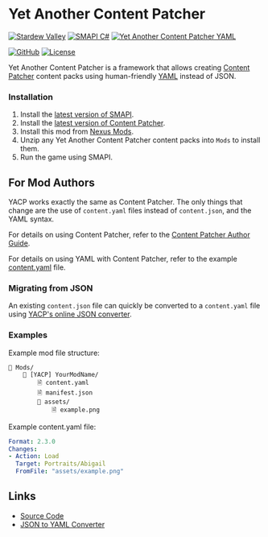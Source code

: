 ﻿# Yet Another Content Patcher

[![Stardew Valley](https://custom-icon-badges.demolab.com/badge/Stardew_Valley-FFD58E.svg?logo=stardewvalley)](https://stardewvalleywiki.com/Stardew_Valley)
[![SMAPI C#](https://custom-icon-badges.demolab.com/badge/SMAPI-C%23-%23239120.svg?logo=smapi)](https://stardewvalleywiki.com/Modding:Modder_Guide/Get_Started)
[![Yet Another Content Patcher YAML](https://custom-icon-badges.demolab.com/badge/Yet_Another_Content_Patcher-YAML-CB171E.svg?logo=smapi)](https://github.com/linkoid/Stardew.YetAnother.ContentPatcher)

[![GitHub](https://img.shields.io/badge/GitHub-%23121011.svg?logo=github&logoColor=white)](https://github.com/linkoid/Stardew.YetAnother.ContentPatcher)
[![License](https://img.shields.io/github/license/linkoid/Stardew.YetAnother.ContentPatcher)](https://github.com/linkoid/Stardew.YetAnother.ContentPatcher/tree/main?tab=MIT-1-ov-file)


Yet Another Content Patcher is a framework that allows creating [Content Patcher](https://www.nexusmods.com/stardewvalley/mods/1915) content packs using human-friendly [YAML](https://yaml.org/) instead of JSON.

### Installation
1. Install the [latest version of SMAPI](https://smapi.io/).
2. Install the [latest version of Content Patcher](https://www.nexusmods.com/stardewvalley/mods/1915).
3. Install this mod from [Nexus Mods](https://www.nexusmods.com/stardewvalley/mods/0).
4. Unzip any Yet Another Content Patcher content packs into `Mods` to install them.
5. Run the game using SMAPI.


## For Mod Authors
YACP works exactly the same as Content Patcher. The only things that change
are the use of `content.yaml` files instead of `content.json`, and the YAML syntax.

For details on using Content Patcher, refer to the [Content Patcher Author Guide](https://github.com/Pathoschild/StardewMods/blob/stable/ContentPatcher/docs/author-guide.md).

For details on using YAML with Content Patcher, refer to the example [content.yaml](https://github.dev/linkoid/Stardew.YetAnother.ContentPatcher/blob/main/YetAnother.ContentPatcher.Tests.Content/content.yaml) file.

### Migrating from JSON
An existing `content.json` file can quickly be converted to a `content.yaml` file
using [YACP's online JSON converter](https://linkoid.github.io/Stardew.YetAnother.ContentPatcher/converter).

### Examples
Example mod file structure:
```
📁 Mods/
    📁 [YACP] YourModName/
        🗎 content.yaml
        ﻿﻿🗎 manifest.json
        📁 assets/
            🗎 example.png
```

Example content.yaml file:
```yaml
Format: 2.3.0
Changes:
- Action: Load
  Target: Portraits/Abigail
  FromFile: "assets/example.png"
```


## Links
* [Source Code](https://github.com/linkoid/Stardew.YetAnother.ContentPatcher)
* [JSON to YAML Converter](https://linkoid.github.io/Stardew.YetAnother.ContentPatcher/converter)
